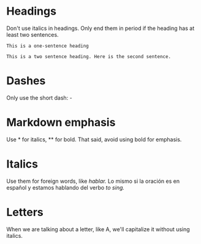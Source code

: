 # Headings

Don't use italics in headings. Only end them in period if the heading has at least two sentences.

    This is a one-sentence heading

    This is a two sentence heading. Here is the second sentence.

# Dashes

Only use the short dash: -

# Markdown emphasis

Use * for italics, ** for bold. That said, avoid using bold for emphasis.

# Italics

Use them for foreign words, like *hablar.* Lo mismo si la oración es en español y estamos hablando del verbo *to sing.*

# Letters

When we are talking about a letter, like A, we'll capitalize it without using italics.